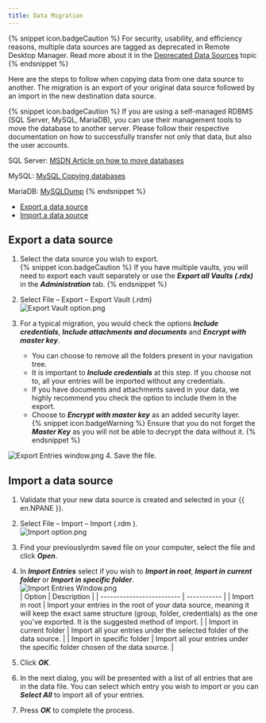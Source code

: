 ```yaml
---
title: Data Migration
---
```

{% snippet icon.badgeCaution %}
For security, usability, and efficiency reasons, multiple data sources are tagged as deprecated in Remote Desktop Manager. Read more about it in the [Deprecated Data Sources](/kb/remote-desktop-manager/knowledge-base/deprecated-data-sources/) topic
{% endsnippet %}

Here are the steps to follow when copying data from one data source to another. The migration is an export of your original data source followed by an import in the new destination data source.

{% snippet icon.badgeCaution %}
If you are using a self-managed RDBMS (SQL Server, MySQL, MariaDB), you can use their management tools to move the database to another server. Please follow their respective documentation on how to successfully transfer not only that data, but also the user accounts.

SQL Server: [MSDN Article on how to move databases](https://support.microsoft.com/en-us/help/314546/how-to-move-databases-between-computers-that-are-running-sql-server)

MySQL: [MySQL Copying databases](https://dev.mysql.com/doc/refman/5.7/en/copying-databases.html)

MariaDB: [MySQLDump](https://mariadb.com/kb/en/mariadb/mysqldump/)
{% endsnippet %}

- [Export a data source](#export)
- [Import a data source](#import)

## Export a data source
<a name="export"></a>

1. Select the data source you wish to export.  
{% snippet icon.badgeCaution %}
If you have multiple vaults, you will need to export each vault separately or use the ***Export all Vaults (.rdx)*** in the ***Administration*** tab.
{% endsnippet %}  

2. Select File – Export – Export Vault (.rdm)  
![Export Vault option.png](https://webdevolutions.azureedge.net/docs/en/kb/KB4540.png)
1. For a typical migration, you would check the options ***Include credentials***, ***Include attachments and documents*** and ***Encrypt with master key***.
   - You can choose to remove all the folders present in your navigation tree.
   - It is important to ***Include credentials*** at this step. If you choose not to, all your entries will be imported without any credentials.
   - If you have documents and attachments saved in your data, we highly recommend you check the option to include them in the export.
   - Choose to ***Encrypt with master key*** as an added security layer.  
{% snippet icon.badgeWarning %}
Ensure that you do not forget the ***Master Key*** as you will not be able to decrypt the data without it.
{% endsnippet %}  

![Export Entries window.png](https://webdevolutions.azureedge.net/docs/en/kb/KB4541.png)
4. Save the file.

## Import a data source
<a name="import"></a>

1. Validate that your new data source is created and selected in your {{ en.NPANE }}.
1. Select File – Import – Import (.rdm ).  
![Import option.png](https://webdevolutions.azureedge.net/docs/en/kb/KB4542.png)
1. Find your previouslyrdm saved file on your computer, select the file and click ***Open***.
1. In ***Import Entries*** select if you wish to ***Import in root***, ***Import in current folder*** or ***Import in specific folder***.  
   ![Import Entries Window.png](https://webdevolutions.azureedge.net/docs/en/kb/kb4543.png)  
   | Option                    | Description |
   | ------------------------- | ----------- |
   | Import in root            | Import your entries in the root of your data source, meaning it will keep the exact same structure (group, folder, credentials) as the one you've exported. It is the suggested method of import. |
   | Import in current folder  | Import all your entries under the selected folder of the data source. |
   | Import in specific folder | Import all your entries under the specific folder chosen of the data source. |

1. Click ***OK***.
1. In the next dialog, you will be presented with a list of all entries that are in the data file. You can select which entry you wish to import or you can ***Select All*** to import all of your entries.
1. Press ***OK*** to complete the process.
